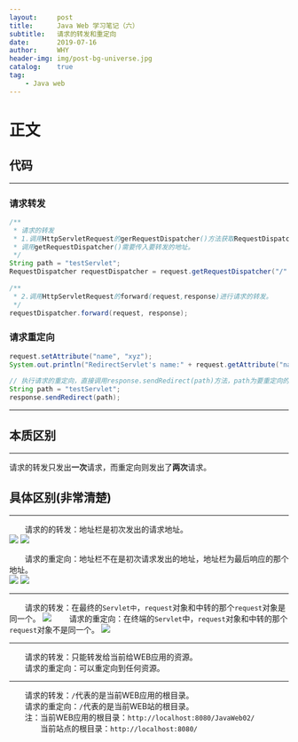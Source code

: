 ```yaml
---
layout:     post
title:      Java Web 学习笔记（六）
subtitle:   请求的转发和重定向
date:       2019-07-16
author:     WHY
header-img: img/post-bg-universe.jpg
catalog:    true
tag:
    - Java web
---
```


# 正文

## 代码
---
### 请求转发
```java
/**
 * 请求的转发
 * 1.调用HttpServletRequest的gerRequestDispatcher()方法获取RequestDispatcher对象
 * 调用getRequestDispatcher()需要传入要转发的地址。
 */
String path = "testServlet";
RequestDispatcher requestDispatcher = request.getRequestDispatcher("/" + path);
		
/**
 * 2.调用HttpServletRequest的forward(request,response)进行请求的转发。
 */
requestDispatcher.forward(request, response);
```

### 请求重定向
```java
request.setAttribute("name", "xyz");
System.out.println("RedirectServlet's name:" + request.getAttribute("name"));
		
// 执行请求的重定向，直接调用response.sendRedirect(path)方法，path为要重定向的地址
String path = "testServlet";
response.sendRedirect(path);
```

---
## 本质区别
---
请求的转发只发出**一次**请求，而重定向则发出了**两次**请求。

## 具体区别(非常清楚)
---

&emsp;&emsp;请求的的转发：地址栏是初次发出的请求地址。<br>
![](http://ww3.sinaimg.cn/large/006tNc79ly1g51ii1omubj30nk08idgj.jpg)
![](http://ww3.sinaimg.cn/large/006tNc79ly1g51ii4oegrj30ko02c3ys.jpg)

&emsp;&emsp;请求的重定向：地址栏不在是初次请求发出的地址，地址栏为最后响应的那个地址。<br>
![](http://ww4.sinaimg.cn/large/006tNc79ly1g51ijvavg5j30l407o74y.jpg)
![](http://ww1.sinaimg.cn/large/006tNc79ly1g51ijxqiedj30jm01qq38.jpg)

---
&emsp;&emsp;请求的转发：在最终的```Servlet中```，```request```对象和中转的那个```request```对象是同一个。
![](http://ww4.sinaimg.cn/large/006tNc79ly1g51iad2i85j30bw03sq39.jpg)
&emsp;&emsp;请求的重定向：在终端的```Servlet```中，```request```对象和中转的那个```request```对象不是同一个。
![](http://ww2.sinaimg.cn/large/006tNc79ly1g51ifdpd4nj30aw03wwet.jpg)

---
&emsp;&emsp;请求的转发：只能转发给当前给WEB应用的资源。<br>
&emsp;&emsp;请求的重定向：可以重定向到任何资源。

---
&emsp;&emsp;请求的转发：```/```代表的是当前WEB应用的根目录。<br>
&emsp;&emsp;请求的重定向：```/```代表的是当前WEB站的根目录。<br>
&emsp;&emsp;注：当前WEB应用的根目录：```http://localhost:8080/JavaWeb02/```<br>
&emsp;&emsp;&emsp;&emsp;当前站点的根目录：```http://localhost:8080/```
